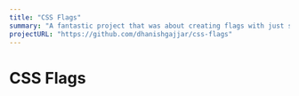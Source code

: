 ```yaml
---
title: "CSS Flags"
summary: "A fantastic project that was about creating flags with just single div and CSS"
projectURL: "https://github.com/dhanishgajjar/css-flags"
---
```


# CSS Flags
